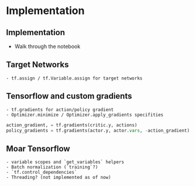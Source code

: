 # Implementation

## Implementation

  - Walk through the notebook

## Target Networks

    - tf.assign / tf.Variable.assign for target networks

## Tensorflow and custom gradients

    - tf.gradients for action/policy gradient
    - Optimizer.minimize / Optimizer.apply_gradients specifities

```python
action_gradient, = tf.gradients(critic.y, actions)
policy_gradients = tf.gradients(actor.y, actor.vars, -action_gradient)
```

## Moar Tensorflow

    - variable scopes and `get_variables` helpers
    - Batch normalization (`training`?)
    - `tf.control_dependencies`
    - Threading? (not implemented as of now)

